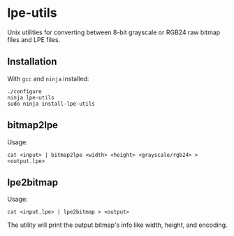 # lpe-utils
Unix utilities for converting between 8-bit grayscale or RGB24 raw bitmap files and LPE files.

## Installation
With `gcc` and `ninja` installed:

```
./configure
ninja lpe-utils
sudo ninja install-lpe-utils
```

## bitmap2lpe
Usage:

```
cat <input> | bitmap2lpe <width> <height> <grayscale/rgb24> > <output.lpe>
```

## lpe2bitmap
Usage:

```
cat <input.lpe> | lpe2bitmap > <output>
```

The utility will print the output bitmap's info like width, height, and encoding.
